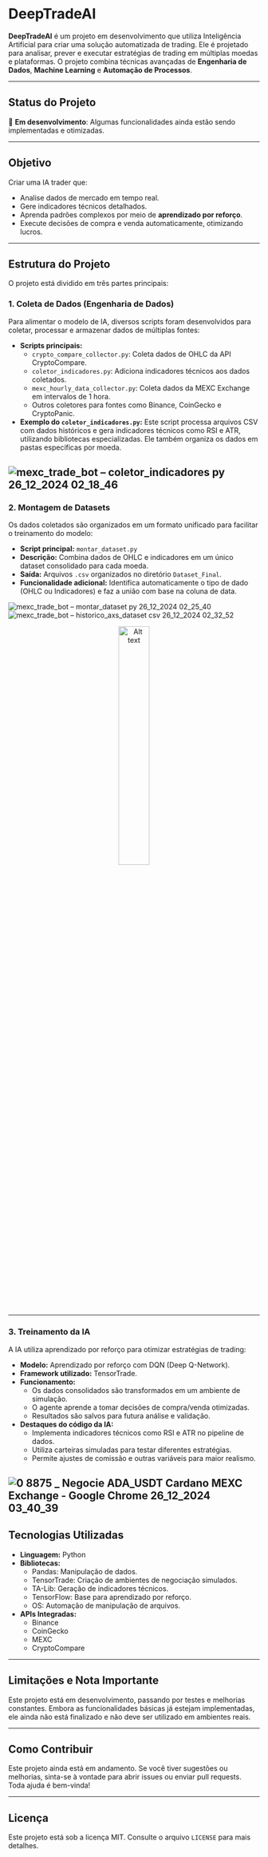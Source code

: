 # DeepTradeAI
**DeepTradeAI** é um projeto em desenvolvimento que utiliza Inteligência Artificial para criar uma solução automatizada de trading. Ele é projetado para analisar, prever e executar estratégias de trading em múltiplas moedas e plataformas. O projeto combina técnicas avançadas de **Engenharia de Dados**, **Machine Learning** e **Automação de Processos**.

---

## Status do Projeto
🚧 **Em desenvolvimento**: Algumas funcionalidades ainda estão sendo implementadas e otimizadas.

---

## Objetivo
Criar uma IA trader que:
- Analise dados de mercado em tempo real.
- Gere indicadores técnicos detalhados.
- Aprenda padrões complexos por meio de **aprendizado por reforço**.
- Execute decisões de compra e venda automaticamente, otimizando lucros.

---

## Estrutura do Projeto
O projeto está dividido em três partes principais:

### 1. **Coleta de Dados (Engenharia de Dados)**
Para alimentar o modelo de IA, diversos scripts foram desenvolvidos para coletar, processar e armazenar dados de múltiplas fontes:
- **Scripts principais:**
  - `crypto_compare_collector.py`: Coleta dados de OHLC da API CryptoCompare.
  - `coletor_indicadores.py`: Adiciona indicadores técnicos aos dados coletados.
  - `mexc_hourly_data_collector.py`: Coleta dados da MEXC Exchange em intervalos de 1 hora.
  - Outros coletores para fontes como Binance, CoinGecko e CryptoPanic.
- **Exemplo do `coletor_indicadores.py`:**
  Este script processa arquivos CSV com dados históricos e gera indicadores técnicos como RSI e ATR, utilizando bibliotecas especializadas. Ele também organiza os dados em pastas específicas por moeda.
  
![mexc_trade_bot – coletor_indicadores py 26_12_2024 02_18_46](https://github.com/user-attachments/assets/a49fba62-9edd-4370-a971-88089b604b31)
---

### 2. **Montagem de Datasets**
Os dados coletados são organizados em um formato unificado para facilitar o treinamento do modelo:
- **Script principal:** `montar_dataset.py`
- **Descrição:** Combina dados de OHLC e indicadores em um único dataset consolidado para cada moeda.
- **Saída:** Arquivos `.csv` organizados no diretório `Dataset_Final`.
- **Funcionalidade adicional:** Identifica automaticamente o tipo de dado (OHLC ou Indicadores) e faz a união com base na coluna de data.


![mexc_trade_bot – montar_dataset py 26_12_2024 02_25_40](https://github.com/user-attachments/assets/f7759de1-d101-4dd4-b91f-f9abe4cc01f4)
![mexc_trade_bot – historico_axs_dataset csv 26_12_2024 02_32_52](https://github.com/user-attachments/assets/406ac233-d928-4533-9471-ab5d461453a9)
<p align="center">
  <img src="https://github.com/user-attachments/assets/da273ab5-a205-42ec-9b6d-9a7aaaa6e6a9" alt="Alt text" width="35%">
</p>

---


### 3. **Treinamento da IA**
A IA utiliza aprendizado por reforço para otimizar estratégias de trading:
- **Modelo:** Aprendizado por reforço com DQN (Deep Q-Network).
- **Framework utilizado:** TensorTrade.
- **Funcionamento:**
  - Os dados consolidados são transformados em um ambiente de simulação.
  - O agente aprende a tomar decisões de compra/venda otimizadas.
  - Resultados são salvos para futura análise e validação.
- **Destaques do código da IA:**
  - Implementa indicadores técnicos como RSI e ATR no pipeline de dados.
  - Utiliza carteiras simuladas para testar diferentes estratégias.
  - Permite ajustes de comissão e outras variáveis para maior realismo.
    
![0 8875 _ Negocie ADA_USDT Cardano MEXC Exchange - Google Chrome 26_12_2024 03_40_39](https://github.com/user-attachments/assets/ed1bdff0-6320-4624-b1bd-e8ac1f1985f5)
---

## Tecnologias Utilizadas
- **Linguagem:** Python
- **Bibliotecas:**
  - Pandas: Manipulação de dados.
  - TensorTrade: Criação de ambientes de negociação simulados.
  - TA-Lib: Geração de indicadores técnicos.
  - TensorFlow: Base para aprendizado por reforço.
  - OS: Automação de manipulação de arquivos.
- **APIs Integradas:**
  - Binance
  - CoinGecko
  - MEXC
  - CryptoCompare

---

## Limitações e Nota Importante
Este projeto está em desenvolvimento, passando por testes e melhorias constantes. Embora as funcionalidades básicas já estejam implementadas, ele ainda não está finalizado e não deve ser utilizado em ambientes reais.

---

## Como Contribuir
Este projeto ainda está em andamento. Se você tiver sugestões ou melhorias, sinta-se à vontade para abrir issues ou enviar pull requests. Toda ajuda é bem-vinda! 

---

## Licença
Este projeto está sob a licença MIT. Consulte o arquivo `LICENSE` para mais detalhes.
